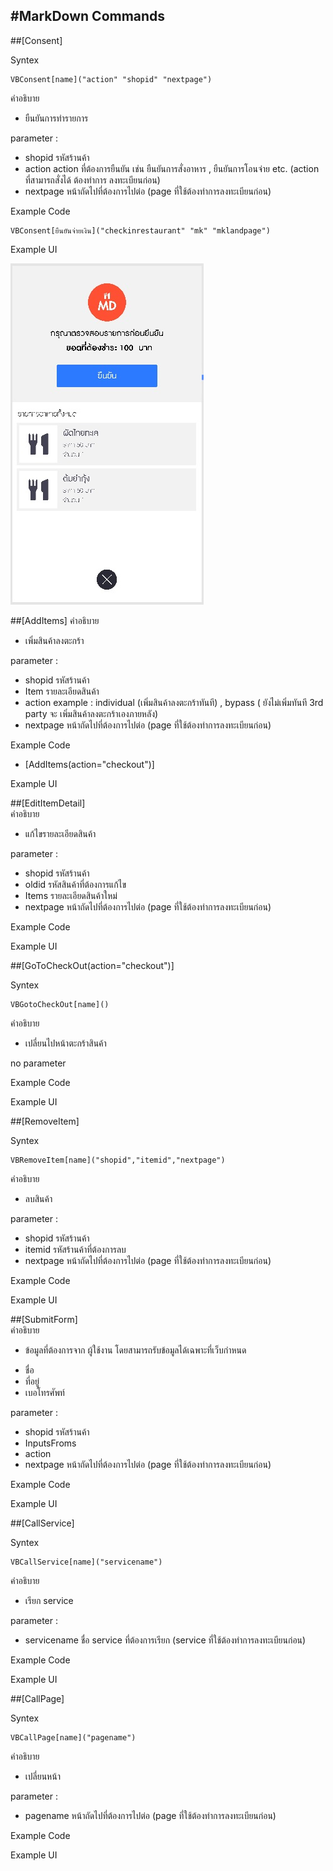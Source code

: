 #MarkDown Commands
---

##[Consent]

Syntex
    
```
VBConsent[name]("action" "shopid" "nextpage")
```

คำอธิบาย
- ยืนยันการทำรายการ

parameter	:
- shopid รหัสร้านค้า
- action action ที่ต้องการยืนยัน เช่น ยืนยันการสั่งอาหาร , ยืนยันการโอนจ่าย etc. (action ที่สามารถสั่งได้ ต้องทำการ ลงทะเบียนก่อน)
- nextpage หน้าถัดไปที่ต้องการไปต่อ (page ที่ใช้ต้องทำการลงทะเบียนก่อน)


Example Code
```
VBConsent[ยืนยันจ่ายเงิน]("checkinrestaurant" "mk" "mklandpage")
```

Example UI

![](/assets/consent.jpg)

##[AddItems]
คำอธิบาย
- เพิ่มสินค้าลงตะกร้า

parameter :
- shopid รหัสร้านค้า
- Item รายละเอียดสินค้า
- action example : individual (เพิ่มสินค้าลงตะกร้าทันที) , bypass ( ยังไม่เพิ่มทันที 3rd party จะ เพิ่มสินค้าลงตะกร้าเองภายหลัง)
- nextpage หน้าถัดไปที่ต้องการไปต่อ (page ที่ใช้ต้องทำการลงทะเบียนก่อน)

Example Code
- [AddItems(action="checkout")]

Example UI

##[EditItemDetail]   
คำอธิบาย
- แก้ไขรายละเอียดสินค้า

parameter :
- shopid รหัสร้านค้า
- oldid รหัสสินค้าที่ต้องการแก้ไข
- Items รายละเอียดสินค้าใหม่
- nextpage หน้าถัดไปที่ต้องการไปต่อ (page ที่ใช้ต้องทำการลงทะเบียนก่อน)

Example Code

Example UI

##[GoToCheckOut(action="checkout")] 	

Syntex
    
```
VBGotoCheckOut[name]()
```


คำอธิบาย
- เปลี่ยนไปหน้าตะกร้าสินค้า

no parameter

Example Code

Example UI

##[RemoveItem]	

Syntex
    
```
VBRemoveItem[name]("shopid","itemid","nextpage")
```

คำอธิบาย
- ลบสินค้า

parameter :
- shopid รหัสร้านค้า
- itemid รหัสร้านค้าที่ต้องการลบ
- nextpage หน้าถัดไปที่ต้องการไปต่อ (page ที่ใช้ต้องทำการลงทะเบียนก่อน)

Example Code

Example UI

##[SubmitForm] 	
คำอธิบาย
- ข้อมูลที่ต้องการจาก ผู้ใช้งาน โดยสามารถรับข้อมูลได้เฉพาะที่เว็บกำหนด
* ชื่อ
* ที่อยู่
* เบอโทรศัพท์

parameter :
- shopid รหัสร้านค้า
- InputsFroms
- action
- nextpage หน้าถัดไปที่ต้องการไปต่อ (page ที่ใช้ต้องทำการลงทะเบียนก่อน)

Example Code

Example UI

##[CallService] 

Syntex
```
VBCallService[name]("servicename")
```
คำอธิบาย
- เรียก service

parameter :
- servicename ชื่อ service ที่ต้องการเรียก (service ที่ใช้ต้องทำการลงทะเบียนก่อน)

Example Code

Example UI

##[CallPage] 

Syntex
```
VBCallPage[name]("pagename")
```

คำอธิบาย
- เปลี่ยนหน้า

parameter :
- pagename หน้าถัดไปที่ต้องการไปต่อ (page ที่ใช้ต้องทำการลงทะเบียนก่อน)

Example Code

Example UI